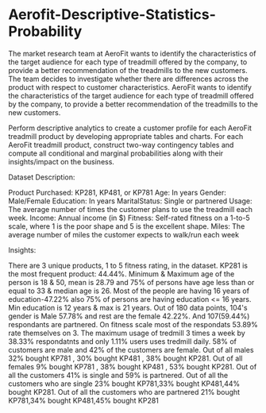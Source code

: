 # Aerofit-Descriptive-Statistics-Probability
The market research team at AeroFit wants to identify the characteristics of the target audience for each type of treadmill offered by the company, to provide a better recommendation of the treadmills to the new customers. The team decides to investigate whether there are differences across the product with respect to customer characteristics.
AeroFit wants to identify the characteristics of the target audience for each type of treadmill offered by the company, to provide a better recommendation of the treadmills to the new customers.

Perform descriptive analytics to create a customer profile for each AeroFit treadmill product by developing appropriate tables and charts. For each AeroFit treadmill product, construct two-way contingency tables and compute all conditional and marginal probabilities along with their insights/impact on the business.

Dataset Description:

Product Purchased: KP281, KP481, or KP781 Age: In years Gender: Male/Female Education: In years MaritalStatus: Single or partnered Usage: The average number of times the customer plans to use the treadmill each week. Income: Annual income (in $) Fitness: Self-rated fitness on a 1-to-5 scale, where 1 is the poor shape and 5 is the excellent shape. Miles: The average number of miles the customer expects to walk/run each week

Insights:

There are 3 unique products, 1 to 5 fitness rating, in the dataset. KP281 is the most frequent product: 44.44%. Minimum & Maximum age of the person is 18 & 50, mean is 28.79 and 75% of persons have age less than or equal to 33 & median age is 26. Most of the people are having 16 years of education-47.22% also 75% of persons are having education <= 16 years. Min education is 12 years & max is 21 years. Out of 180 data points, 104's gender is Male 57.78% and rest are the female 42.22%. And 107(59.44%) respondants are partnered. On fitness scale most of the respondats 53.89% rate themselves on 3. The maximum usage of tredmill 3 times a week by 38.33% respondatnts and only 1.11% users uses tredmill daily. 58% of customers are male and 42% of the customers are female. Out of all males 32% bought KP781 , 30% bought KP481 , 38% bought KP281. Out of all females 9% bought KP781 , 38% bought KP481 , 53% bought KP281. Out of all the customers 41% is single and 59% is partnered. Out of all the customers who are single 23% bought KP781,33% bought KP481,44% bought KP281. Out of all the customers who are partnered 21% bought KP781,34% bought KP481,45% bought KP281
